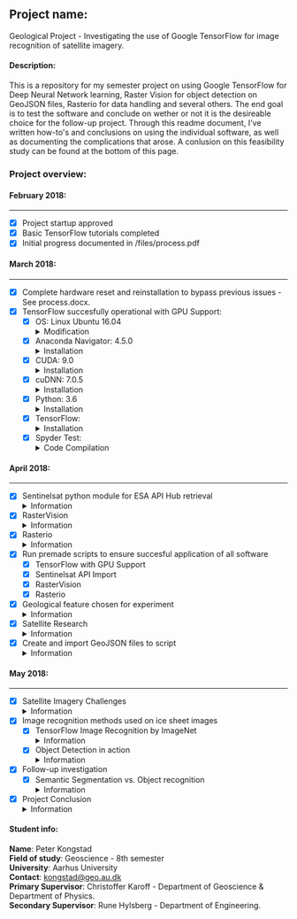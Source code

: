 ## Project name: ##
Geological Project - Investigating the use of Google TensorFlow for image recognition of satellite imagery.

#### Description: ####
This is a repository for my semester project on using Google TensorFlow for Deep Neural Network learning, Raster Vision for object detection on GeoJSON files, Rasterio for data handling and several others. The end goal is to test the software and conclude on wether or not it is the desireable choice for the follow-up project. Through this readme document, I've written how-to's and conclusions on using the individual software, as well as documenting the complications that arose. A conlusion on this feasibility study can be found at the bottom of this page.

### Project overview: ###

#### February 2018: ####
--------------------------------------------------------------
- [x] Project startup approved
- [x] Basic TensorFlow tutorials completed
- [x] Initial progress documented in /files/process.pdf

#### March 2018: ####
--------------------------------------------------------------
- [x] Complete hardware reset and reinstallation to bypass previous issues - See process.docx.
- [x] TensorFlow succesfully operational with GPU Support:
  - [x] OS: Linux Ubuntu 16.04
         <details>
         <summary>Modification</summary>
         <p>A slight modification in the Software & Updates panel is required. In the sub-menu <b>Additional drivers</b>, I had to disable the Ubuntu Nouveau display driver and instead set it to: <b>Using Nvidia binary - driver</b>. This makes sure that there is no driver conflict.</p>
         </details>
  - [x] Anaconda Navigator: 4.5.0
         <details>
         <summary>Installation</summary>
        <p>Anaconda Navigator was downloaded from <a href="https://www.anaconda.com/download/#linux">their website</a> and    thereafter updated to version 4.5.0 by using the navigator automatic updating platform.</p>
        </details>
  - [x] CUDA: 9.0
         <details>
        <summary>Installation</summary>
        <p>I've proceeded to the CUDA 9.0 website to download this specific version, as it should work better with this setup. I've downloaded CUDA 9.0 from <a href="https://developer.nvidia.com/cuda-90-download-archive?target_os=Linux&target_arch=x86_64&target_distro=Ubuntu&target_version=1604&target_type=deblocal">here</a>. I've chosen the Linux version, with x86_64, for Ubuntu 16.04 and the installer as a deb(local) type. Then I've launched the following terminal commands for download and correct installation<br> 
         <b>
         1. Set the directory to the folder with the downloaded CUDA file.<br>
         2. sudo dpkg -i cuda-repo-ubuntu1604-9-0-local_9.0.176-1_amd64.deb<br> 
         3. sudo apt-key add /var/cuda-repo-9-0-local/7fa2af80.pub<br> 
         4. sudo apt-get update<br> 
         5. sudo apt-get install cuda</b><br>
         I then proceed to the <a href="http://docs.nvidia.com/cuda/cuda-installation-guide-linux/index.html">CUDA installation documentation</a>, which states at point 7.1, that some actions must be taken after the installation before the CUDA Toolkit and Driver can be used.<br> The PATH variable needs to include /usr/local/cuda-9.1/bin, so to add this path to the PATH variable, the following command needs to be entered in the terminal window:<br>
         <b> export PATH=/usr/local/cuda-9.1/bin${PATH:+:${PATH}}</b> In addition, when using the runfile installation method, the LD_LIBRARY_PATH variable needs to contain /usr/local/cuda-9.1/lib64 on a 64-bit system.To change the environment variables for 64-bit operating systems, enter the following in a terminal window:<br>
         <b> export LD_LIBRARY_PATH=/usr/local/cuda-9.1/lib64\
           ${LD_LIBRARY_PATH:+:${LD_LIBRARY_PATH}}</b>
         </p>
         </details>
  - [x] cuDNN: 7.0.5
         <details>
         <summary>Installation</summary>
         <p>In order to download cuDNN, a Nvidia developer membership is required. This can freely be obtained by simply registrating on their website. I've done so and proceed to download the file at this <a href="https://developer.nvidia.com/rdp/cudnn-download">website</a>. The file I've used for this is the one labelled <a href="https://developer.nvidia.com/compute/machine-learning/cudnn/secure/v7.0.5/prod/9.0_20171129/Ubuntu16_04-x64/libcudnn7_7.0.5.15-1+cuda9.0_amd64">cuDNN v7.0.5 Runtime Library for Ubuntu16.04 (Deb)</a>. Once this file is downloaded. I double click it to initiate the software installer.</p>
         </details>
  - [x] Python: 3.6
        <details>
        <summary>Installation</summary>
        <p>I have installed python3.6 through Anaconda Navigator by creating a new  python environment in the Anaconda directory, to install TensorFlow into - which I named tensorflow. This was done by the using the command <b>"conda create -n tensorflow pip python=3.6" </b>. I then activate the newly created environment by typing <b>source activate tensorflow</b>. I then launch the Anaconda Navigator and install the Spyder editor in the tensorflow environment. With Anaconda now all set up, Tensorflow can be installed </p>
         </details>
  - [x] TensorFlow:
          <details>
         <summary>Installation</summary>
         <p>Now in order to install Tensorflow, I use the following terminal command to install the GPU supported version <b>pip install --ignore-installed --upgrade https: //storage.googleapis.c om/tensorflow/linux/gpu/tensorflow_gpu-1.6.0-cp36-cp36m-linux_x86_64.whl</b> Note that this is the correct TensorFlow for python 3.6, by its denomination cp36.</p>
         </details>
  - [x] Spyder Test:
          <details>
         <summary>Code Compilation</summary>
         <p>In order to test whether TensorFlow is sucessfully working, I now compile a short "Hello, TensorFlow" test as given <a href="https://www.tensorflow.org/install/install_linux#run_a_short_tensorflow_program">here</a>.<br>
            The code looks like this:<br>
            <i>#Python<br>
            import tensorflow as tf<br>
            hello = tf.constant('Hello, TensorFlow!')<br>
            sess = tf.Session()<br>
            print(sess.run(hello))<br>
            Which succesfully prints<br>
              'Hello, TensorFlow!'</i>
          </p>
         </details>
         
#### April 2018: ####
--------------------------------------------------------------
- [x] Sentinelsat python module for ESA API Hub retrieval
         <details>
         <summary>Information</summary>
         <p> This module enables an easy way of importing one or multiple images from ESA, based on a GeoJSON file. Essentially using https://geojson.io, you mark a polygon of the desired region. Then save it as a geoJSON file, which sentinelsat module in python can import and recognize. Details on Sentinelsat module can be found <a href="http://sentinelsat.readthedocs.io/en/stable/api.html">here</a>
          </p>
         </details>
- [x] RasterVision
         <details>
         <summary>Information</summary>
  <p> This module is found <a href="https://github.com/azavea/raster-vision">here</a>. It is currently under development and expected to be released in Summer 2018. The goal is to train and run deep learning models of satellite imagery and being able to make object detection viable through the TensorFlow Object Detection API. The reason for using this deep learning library is, that this one can handle GeoTIFF files and annotations/predictions are represented in geospatial coordinates, using the previously mentioned GeoJSON files. Installation of this module has to be done manually and there are several dependencies and documents to be downloaded manually through their github site <a href="https://github.com/azavea/raster-vision/tree/develop/src/tf/object_detection">here</a>. Required libraries besides TensorFlow and Jupyter notebook are, Protobuf 2.6, Pillow 1.0, lxml, tf Slim (which is included in the "tensorflow/models" checkout) and Matplotlib. The process is inadequately described and requires tinkering around and downloading their entire library. Later note: The PIL install doesn't work right unless activating the correct environment in the terminal and then proceeding to install image by <b>pip install image</b>. See the folder <b>Files/jupyter-notebooks/</b> for a jupyter file of the object detection tutorial output. I've not authored this notebook, it's provided on the RasterVision github page. However, I did succesfully run it on my machine, indicating the install and object detection works as expected. Yet running it with satellite imagery doesn't seem fruitful at this stage, as the model used in this tutorial, doesn't seem to box in icebergs very well. 
          </p>
         </details>
- [x] Rasterio
         <details>
         <summary>Information</summary>
        Rasterio is a tool for importing large Geo imbedded satellite images and can be installed by following this <a href="https://rasterio.readthedocs.io/en/latest/installation.html">link</a> <p> 
  The module essentially allows for manipulation of the images. The RasterVision module is expecting to be able to provide this feature as well. But for the sake of exhausting all possibilities, I've tested this module on images imported through the Sentinelsat plugin. See the file <b>rasterotest.py</b> in the files section. I've created a notebook that shows the imported data (via the Sentinel API module), applied straight into the Rasterio module, where I decode the image and display it in it's varios bands. The notebook is found at <b>/Files/jupyter-notebooks/RasterioTest.ipynb</b>
         </details>
- [x] Run premade scripts to ensure succesful application of all software
    - [x] TensorFlow with GPU Support
    - [x] Sentinelsat API Import
    - [x] RasterVision
    - [x] Rasterio
- [x] Geological feature chosen for experiment
        <details>
        <summary>Information</summary> 
        So far this has proven to be slightly difficult. The region of choice has a lot of ice even though I have chosen the summer periods. The high albedo of the snow makes the images appear extremely white. I'm working on culling the intensity. But essentially icebergs in the fjord is the target for this study. I've come to discover that the region have a period of ca. 2.5 months from late july to mid october, where in the ice is at a minimum as well as the cloud cover is reduced. I've designated 15 days of perfect conditions and have therefore stored 15 images in the images folder.
        </details>
- [x] Satellite Research
        <details>
        <summary>Information</summary> 
        For this project there are two satellite series of primary interest. The Sentinel-1 and the Sentinel-2 satellites. The Sentinel-1 satellites provide Synthetic Aperature Radar(SAR) images. Whilst the Sentinel-2 satellites are Multi Spectrum Imaging(MSI) satellites. Whilst S1 can provide height information, see through clouds and gather data without light. It is not desirable to use these maps for the testing purpose of the TensorFlow software in this part of the project. On the other hand, the S2 satellites provides 13 bands ranging from 443 nm and up to 2190 nm. This provides an array of tools for detection of several things such as biosphere, visible light, aerosols and much more. However for the sake of image recognition, band 2,3 and 4 - the RGB bands, will be used in this project. Its also of interest to note that the images comes at different processing levels. I have used the level 1C images here, as they are most suitable for the current project. They include radiometric and geometric corrections, ortho-rectification and spatial registration on a global reference system. Also cloud and land/water masks are generated. For the follow-up project, the level-2A may be of more interest, as it comes with more processed masks and several outputs. More information about Level 1 and Level 2 processed images can be found <a href="https://sentinel.esa.int/web/sentinel/user-guides/sentinel-2-msi/processing-levels/level-2">here</a>
        </details>
- [x] Create and import GeoJSON files to script
        <details>
        <summary>Information</summary>
        GeoJSON file can very easily be created at this website: https://geojson.io. Once a desirable shape have been drawn up and saved, the file can be imported into python. I have created a 4-sided polygon, defining the region of which I am interested in, in regards to downloading satellite imagery. Once the script executes, it will only import images that have a georeference within this polygon.
        </details>

#### May 2018: ####
--------------------------------------------------------------
- [x] Satellite Imagery Challenges
        <details>
        <summary>Information</summary> 
        The initial technique of using the Sentinelsat API tool for image retrieval, seems to be undesirable at this point in time. There are three major hurdles in using this technique so far. 1) The immense file size of requesting 1 photo at a given location. In these zipped folders, there are all 13 bands, as well as several datafiles. This can easily produce file sizes above 1.3 gb. When in reality the desired product was an image at the size of 122 mb. 2) ESA throttles their servers download speed. Putting a 1.3 gb file download time to more than 30 minutes, at a very reasonable broadband connection (50/50 mbit). They are simply limiting the outgoing server speeds. 3) The images are often extremely bright as a product of the snow albedo. Image brightness can ofcourse be reduced. Conclusion: I suggest for this pilot project, that the focus is on getting the image recognition going, rather than dealing with image retrieval and editing technicalities. Hence I've concluded it is better to use their online sentinel hub website (EO Browser). The images I require can be loaded up in less than 10 seconds and several parameters can be defined. Such as format, with or without georeference, quality, coordinate system and band/layers. I've decided to proceed with this method. 15 images have been selected so far and can be found here /Files/images/. 
        </details>
- [x] Image recognition methods used on ice sheet images
    - [x] TensorFlow Image Recognition by ImageNet
            <details>
             <summary>Information</summary> 
             I've used the image classifier tutorial listed on the TensorFlow website and then applied their code to the retrieved satellite imagery. This is a simple test where only 1 image is chosen, then compared to a large online database. The trick here is for TensorFlow to categorise as much as possible, then listing the top 5 objects and how often the algorithm guessed it right - Actually the error % rate. Testing on several images, it was able to say that the image contained icebergs and seashores. However it also misclassified other objects as killer whales, geysers and a Newfoundland Dog. To the algorithms credit, it guessed the seashore wrong only 2 % of the time. I've uploaded a Jupyter Notebook about with a little more details. It can be found at <b>/Files/jupyter-notebooks/TF_IR_tut.ipynb</b>
             </details>
     - [x] Object Detection in action
            <details>
             <summary>Information</summary> 
            I have changed the object detection tutorial as provided by the RasterVision library to run a satellite image with a large ice sheet flowing. Initially it was problematic as the models didn't seem to recognize anything, as it did in the demo tutorial (the object detection tutorial notebook mentioned earlier). I realised a different model was required and tried changing between several different models. These models can be found at the TensorFlow github page right <a href="https://github.com/tensorflow/models/blob/master/research/object_detection/g3doc/detection_model_zoo.md">here</a> By switching the model to "faster_rcnn_inception_resnet_v2_atrous_oid_2018_01_28", I was finally able to get the large icesheet framed. I've produced a jupyter notebook of it which can be found at <b>/Files/jupyter-notebooks/TF_IR_tut.ipynb </b>
             </details>
- [x] Follow-up investigation   
    - [x] Semantic Segmentation vs. Object recognition
          <details>
          <summary>Information</summary> 
          For this project I've investigated both semantic segmentation and object recognition. For simplicity the object recognition seems at first to be the easiest method. By simply creating a bounding box around the ice in the images. However, for the follow-up project, it seems evident that the semantic segmentation is the way forward. This is due to the complexity of the follow up project. Whilst identifying 1 or 5 classes in a picture may be preferential in simplistic images. Working with large satellite imagery and trying to define small features, then pixelwise recognition may prove more fruitful. In comparision, visually, this means that when we want to detect an object, it will not be covered by a bounding box, but rather the entire object will be marked - pixel by pixel. <br>
Semantic segmentation works by understanding an image at the pixel level. Thus by assigning each pixel in an image to an object class. 
           </details>
- [x] Project Conclusion
      <details>
      <summary>Information</summary> 
     <b>Introduction</b><br>
For this feasibility project, I have utilized the TensorFlow DNN software and it’s associated products, enabling the usage of GPU support for faster calculation of the algorithms. This with the aim, of using Convolutional Neural Network techniques in image recognition. To start out with, I was tasked with making the TensorFlow software run along with its associated software and modules. Secondly I was tasked with testing out different methods of data retrieval and management, which I will conclude on in this section. Lastly I was to attempt simple image recognition of the satellite imagery obtained. Through this section I comment superficially on the important aspects and take-aways. For a more thorough comment on process, complications and solutions. Check the individual points in the above section of this readme file.<br><br>
     <b>Installation:</b><br>
The first task of this project, was to get the GPU support up and running with TensorFlow, which is from here on denoted simply as “TF”. As there is little to no direct guidance provided by the TF team, this is not a trivial task. The different softwares have to be installed in a specific order, or conflict can arise. 
First step here was to make a system modification to the Linux Ubuntu setup, in order to avoid display driver conflict. 
Next was the installation of the CUDA 9.0 software, which enables the use of the Nvidia GPU in the TF module and associated modules. Also not a trivial task, but in this case, there was adequate documentation provided by Nvidia. The third requirement for the setup, was the cuDNN software. In order to utilize this software, which is an essential component, membership at the Nvidia developer page was required. Once obtained, the correct version could be installed without any hassle. Next requirement was the installation of Python 3.6 and creating the environment for the TF modules. Once the environment was configured, it was simple to install TF into this environment.<br><br>
   <b>Data Import:</b><br>
As my progress indicates in the sections above, there are several ways to retrieve the data. The simplest is by accessing the <a href=”https://apps.sentinel-hub.com/eo-browser/”>EO browser</a>. This website offers an easy-to-use browser interface, where the desired parameters can easily be entered and then an output is generated in a equally easy to use format. The page requires registration and subsequently payment. However, new profiles with trial periods can be used. The second way is the proper way to do this, and in the follow-up project the way we I would advice us to proceed. By utilizing the ESA Sentinel API, a script will connect directly to the ESA server and retrieve the images in bulk, provided the script feeds them a GeoJSON file with coordinates of the desired region. The image retrieval can be customized to a given preference dictated by parameters in the script. There are slight issues with this method though. The files are rather large, as all 13 bands and pre-processed images are contained within the file. Secondly the server is being throttled by ESA. Decreasing download speed severely. It would be interesting to consider approaching ESA and put in a request for a university pipe, that could offer increased download speeds. Regardless of, I recommend we proceed with this method of obtaining Sentinel data. Especially for the L2A images.<br><br>
<b>Rasterio:</b><br>
The Rasterio module is, as previously mentioned, a tool for importing and editing large Geo imbedded satellite images. This module lived up to its expectations and was relatively easy to use. I’m not convinced this module is essential to the follow up project. However it does seem to make some image manipulation easier and thus faster, rather than have to do it manually. I would not sign this particular module off, yet neither would I declare it essential. I recommend keeping it in the toolbox for now. <br><br>
<b>RasterVision:</b><br>
This module is under strong development and have changed entirely twice over this semester. This has made it slightly difficult to work with, since their github contents have changed over night. As it looks now, they are aiming at a major bundle release in the summer of 2018. Further investigation of their product reveals that they are working on releasing a stand-alone client, which seems to be their main focus. Regardless thereof, I was able to apply their previous image recognition code into one of the satellite images that I retrieved. By adjusting their initial model to a different TF released model, the code successfully identified a large ice sheet in a image and framed it. This proves what they are working on, works to a certain degree. However, after consulting PhD. Jacob at Engineering, I was advised to look in a different direction. Rather than using Object Orientated recognition, which RasterVision now specializes in, I was advised to investigate the Semantic Segmation method. 
Upon following this direction, I must concur with Jacob. By semantically segmented images, the image is divided up into pixels which are then assigned classes. This allows for creating pixel wise boundaries in the satellite images. Giving incredible precision. I’ve included two images in the image folder, showing an example output of both techniques.
This will obviously require more computational power, rather than doing object orientated recognition. However, by using Fully Convolutional Network(FCN) and the U-net architecture, which only requires very few annotated images, this should be reasonable to do on the new hardware acquired for this project. Complete understanding of the application of FCN, U-net architecture and perhaps others, should be investigated in the follow-up project. But for now I suggest shelfing the RasterVision module, in favor of semantic segmentation. Its also important to note, that we have in-house experience with this method and several cases where this exact method have been implemented. Therefore diminishing the learning curve of the follow-up project slightly by utilizing in-house capabilities. Thus more effort can be diverted to other parts of the project.<br><br>
<b>Testing:</b><br>
Once TF, Sentinel API Import, RasterVision and Rasterio was successfully installed. I commenced the testing of them by running provided tutorials. I then modified the code in these tutorials to comply with satellite images of the Scoresbysund Fjord in Eastern Greenland. As can be seen in the Files/jupyter-notebooks/ folder, the modules interacted as intended with the imagery. 
The RasterioTest.ipynb illustrates the Sentinel API Import in action, as well as the image manipulation by the Rasterio module. 
The TF_IR_tut.ipynb is a modified TF official tutorial, where the satellite image is connected to the ImageNet 2012 challenge dataset. Herein the model attempts to predict objects in the image by outputting the object and its error score. This method is not of interest this project, but serves just as an investigative turn in trying out different methods.
The object_detection_tutorial_iceberg.ipynb is of little more interest. In this I was able to use an old iteration of RasterVision, to identify the large ice sheet in the image with a bounding box. This is the object orientated recognition described in the paragraph above. This particular model fails at identifying the minor ice sheets though. <br><br>
<b>Summary:</b><br>
Through this feasibility study I have managed to effectively configure and apply all the software and successfully produce results in all of the software and modules included. I have speculated and argued on what works and what should be brought forward to the follow-up project. This has also lead to the, for now, dismissal of the RasterVision module. At least until it is finished. Regardless, as object orientation is not immediately useful for the follow-up project, I see no reason to continue investigation in this module, and rather pursue semantic segmentation methods.
The positive take away from this project have been as follows:<br><br>
    -  Proof-of-concept with regards to TensorFlow Image Recognition.<br>
    -  Successful API data import methods<br>
    -  Successful image manipulation in Rasterio<br>
    -  Dismissal of RasterVision<br>
    -  Positive indication of the Semantic Segmentation method.<br>
    -  Experience with the whole method of operation <br><br>
The path forward now lies in a complete evaluation and understanding of DNN methodology, FCN and U-net architecture and of how we can benefit from this. It is also imperative that an understanding is gained on the new data, knowing the additional dimension the data provided in the follow-up project will bring to the overall project.  
      </details>


#### Student info: #####
<b>Name</b>: Peter Kongstad  
<b>Field of study</b>: Geoscience - 8th semester  
<b>University</b>: Aarhus University  
<b>Contact</b>: kongstad@geo.au.dk  
<b>Primary Supervisor</b>: Christoffer Karoff - Department of Geoscience & Department of Physics.  
<b>Secondary Supervisor</b>: Rune Hylsberg - Department of Engineering.  
